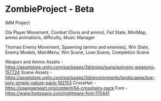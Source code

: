 # ZombieProject - Beta
IMM Project

Ola Player Movement, Combat (Guns and ammo), Fail State, MiniMap, ammo animations, difficulty, Music Manager

Thomas Enemy Movement, Spawning (ammo and enemies), Win State, Enemy Models, MainMenu, Win Scene, Lose Scene, Completion Scene


Weapon and Ammo Assets - https://assetstore.unity.com/packages/3d/props/guns/polygon-weapons-157724 
Scene Assets - https://assetstore.unity.com/packages/3d/environments/landscapes/low-poly-simple-nature-pack-162153 
CrossHair - https://opengameart.org/content/64-crosshairs-pack
Font - https://www.fontspace.com/nightmare-font-f70441


